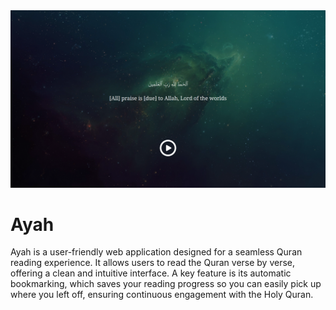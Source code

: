 <img src = 'docs/screen2.png'>

# Ayah

Ayah is a user-friendly web application designed for a seamless Quran reading experience. It allows users to read the Quran verse by verse, offering a clean and intuitive interface. A key feature is its automatic bookmarking, which saves your reading progress so you can easily pick up where you left off, ensuring continuous engagement with the Holy Quran.
